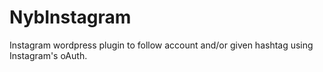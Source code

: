 NybInstagram
============

Instagram wordpress plugin to follow account and/or given hashtag using Instagram's oAuth.
